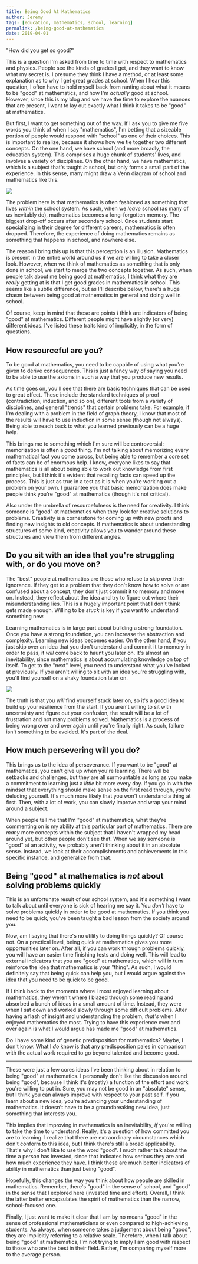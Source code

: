 ```yaml
---
title: Being Good At Mathematics
author: Jeremy
tags: [education, mathematics, school, learning]
permalink: /being-good-at-mathematics
date: 2019-04-01
---
```


"How did you get so good?"

This is a question I'm asked from time to time with respect to mathematics and physics. People see the kinds of grades I get, and they want to know what my secret is. I presume they think I have a method, or at least some explanation as to why I get great grades at school. When I hear this question, I often have to hold myself back from ranting about what it means to be "good" at mathematics, and how I'm *actually* good at school. However, since this is my blog and we have the time to explore the nuances that are present, I want to lay out exactly what I think it takes to be "good" at mathematics.

But first, I want to get something out of the way. If I ask you to give me five words you think of when I say "mathematics", I'm betting that a sizeable portion of people would respond with "school" as one of their choices. This is important to realize, because it shows how we tie together two different concepts. On the one hand, we have school (and more broadly, the education system). This comprises a huge chunk of students' lives, and involves a variety of disciplines. On the other hand, we have mathematics, which is a subject that's taught *in* school, but only forms a small part of the experience. In this sense, many might draw a Venn diagram of school and mathematics like this.

![](https://res.cloudinary.com/dh3hm8pb7/image/upload/c_scale,q_auto:best,w_615/v1535842782/Handwaving/Published/NotASubset.png)

The problem here is that mathematics is often fashioned as something that lives *within* the school system. As such, when we *leave* school (as many of us inevitably do), mathematics becomes a long-forgotten memory. The biggest drop-off occurs after secondary school. Once students start specializing in their degree for different careers, mathematics is often dropped. Therefore, the experience of doing mathematics remains as something that happens in school, and nowhere else.

The reason I bring this up is that this perception is an illusion. Mathematics is present in the entire world around us if we are willing to take a closer look. However, when we think of mathematics as something that is only done in school, we start to merge the two concepts together. As such, when people talk about me being good at mathematics, I think what they are *really* getting at is that I get good grades in mathematics in school. This seems like a subtle difference, but as I'll describe below, there's a huge chasm between being good at mathematics in general and doing well in school.

Of course, keep in mind that these are points *I* think are indicators of being "good" at mathematics. Different people might have slightly (or very) different ideas. I've listed these traits kind of implicitly, in the form of questions.

## How resourceful are you?

To be good at mathematics, you need to be capable of using what you're given to derive consequences. This is just a fancy way of saying you need to be able to use the axioms in such a way that you produce new results.

As time goes on, you'll see that there are basic techniques that can be used to great effect. These include the standard techniques of proof (contradiction, induction, and so on), different tools from a variety of disciplines, and general "trends" that certain problems take. For example, if I'm dealing with a problem in the field of graph theory, I know that most of the results will have to use induction in some sense (though not always). Being able to reach back to what you learned previously can be a huge help.

This brings me to something which I'm sure will be controversial: memorization is often a *good* thing. I'm not talking about memorizing every mathematical fact you come across, but being able to remember a core set of facts can be of enormous help. I know, everyone likes to say that mathematics is all about being able to work out knowledge from first principles, but I think it's evident that recalling facts can speed up the process. This is just as true in a test as it is when you're working out a problem on your own. I guarantee you that basic memorization does make people think you're "good" at mathematics (though it's not critical).

Also under the umbrella of resourcefulness is the need for creativity. I think someone is "good" at mathematics when they look for creative solutions to problems. Creativity is a cornerstone for coming up with new proofs and finding new insights to old concepts. If mathematics is about understanding structures of some kind, creativity allows you to wander around these structures and view them from different angles.
 
## Do you sit with an idea that you're struggling with, or do you move on?

The "best" people at mathematics are those who refuse to skip over their ignorance. If they get to a problem that they don't know how to solve or are confused about a concept, they don't just commit it to memory and move on. Instead, they reflect about the idea and try to figure out where their misunderstanding lies. This is a hugely important point that I don't think gets made enough. Willing to be *stuck* is key if you want to understand something new.

Learning mathematics is in large part about building a strong foundation. Once you have a strong foundation, you can increase the abstraction and complexity. Learning new ideas becomes easier. On the other hand, if you just skip over an idea that you don't understand and commit it to memory in order to pass, it *will* come back to haunt you later on. It's almost an inevitability, since mathematics is about accumulating knowledge on top of itself. To get to the "next" level, you need to understand what you've looked at previously. If you aren't willing to sit with an idea you're struggling with, you'll find yourself on a shaky foundation later on.

![](https://res.cloudinary.com/dh3hm8pb7/image/upload/c_scale,q_auto:best,w_615/v1534080159/Handwaving/Published/Haunted.png)

The truth is that you *will* find yourself stuck later on, so it's a good idea to build up your resilience from the start. If you aren't willing to sit with uncertainty and figure out your confusion, the result will be a lot of frustration and not many problems solved. Mathematics is a process of being wrong over and over again until you're finally right. As such, failure isn't something to be avoided. It's part of the deal.

## How much persevering will you do?

This brings us to the idea of perseverance. If you want to be "good" at mathematics, you can't give up when you're learning. There will be setbacks and challenges, but they are all surmountable as long as you make a commitment to learning just a *little* bit more every day. If you go in with the mindset that everything should make sense on the first read through, you're deluding yourself. It's much more likely that you won't understand a thing at first. Then, with a lot of work, you can slowly improve and wrap your mind around a subject.

When people tell me that I'm "good" at mathematics, what they're commenting on is my ability at this particular part of mathematics. There are *many* more concepts within the subject that I haven't wrapped my head around yet, but other people don't see that. When we say someone is "good" at an activity, we probably aren't thinking about it in an absolute sense. Instead, we look at their accomplishments and achievements in this specific instance, and generalize from that.

## Being "good" at mathematics is *not* about solving problems quickly

This is an unfortunate result of our school system, and it's something I want to talk about until everyone is sick of hearing me say it. You *don't* have to solve problems quickly in order to be good at mathematics. If you think you need to be quick, you've been taught a bad lesson from the society around you.

Now, am I saying that there's no utility to doing things quickly? Of course not. On a practical level, being quick at mathematics gives you more opportunities later on. After all, if you can work through problems quickly, you will have an easier time finishing tests and doing well. This will lead to external indicators that you are "good" at mathematics, which will in turn reinforce the idea that mathematics is your "thing". As such, I would definitely say that being quick can help you, but I would argue against the idea that you need to be quick to be good.

If I think back to the moments where I most enjoyed learning about mathematics, they weren't where I blazed through some reading and absorbed a bunch of ideas in a small amount of time. Instead, they were when I sat down and worked slowly through some difficult problems. After having a flash of insight and understanding the problem, *that's* when I enjoyed mathematics the most. Trying to have this experience over and over again is what I would argue has made me "good" at mathematics.

Do I have some kind of genetic predisposition for mathematics? Maybe, I don't know. What I *do* know is that any predisposition pales in comparison with the actual work required to go beyond talented and become good.

---

These were just a few cores ideas I've been thinking about in relation to being "good" at mathematics. I personally don't like the discussion around being "good", because I think it's (mostly) a function of the effort and work you're willing to put in. Sure, you may not be good in an "absolute" sense, but I think you can always improve with respect to your past self. If you learn about a new idea, you're advancing your understanding of mathematics. It doesn't have to be a groundbreaking new idea, just something that interests you.

This implies that improving in mathematics is an inevitability, *if* you're willing to take the time to understand. Really, it's a question of how committed you are to learning. I realize that there are extraordinary circumstances which don't conform to this idea, but I think there's still a broad applicability. That's why I don't like to use the word "good". I much rather talk about the time a person has invested, since that indicates how serious they are and how much experience they have. I think these are much better indicators of ability in mathematics than just being "good".

Hopefully, this changes the way you think about how people are skilled in mathematics. Remember, there's "good" in the sense of school, and "good" in the sense that I explored here (invested time and effort). Overall, I think the latter better encapsulates the spirit of mathematics than the narrow, school-focused one.

Finally, I just want to make it clear that I am by no means "good" in the sense of professional mathematicians or even compared to high-achieving students. As always, when someone takes a judgement about being "good", they are implicitly referring to a relative scale. Therefore, when I talk about being "good" at mathematics, I'm not trying to imply I am good with respect to those who are the best in their field. Rather, I'm comparing myself more to the average person.
